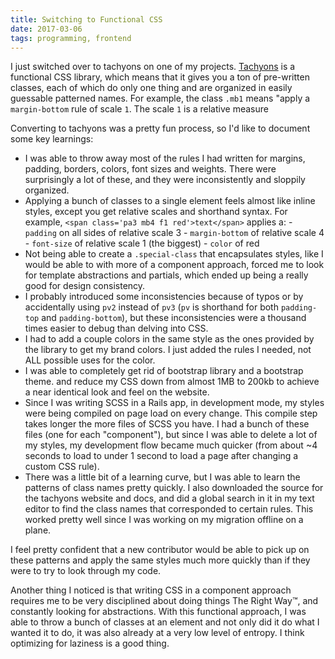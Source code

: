 ```yaml
---
title: Switching to Functional CSS
date: 2017-03-06
tags: programming, frontend
---
```


I just switched over to tachyons on one of my projects. [Tachyons][1] is a functional
CSS library, which means that it gives you a ton of pre-written classes, each of which
do only one thing and are organized in easily guessable patterned names. For example,
the class `.mb1` means "apply a `margin-bottom` rule of scale `1`. The scale
`1` is a relative measure

Converting to tachyons was a pretty fun process, so I'd like to document some
key learnings:

-   I was able to throw away most of the rules I had written for margins, padding,
    borders, colors, font sizes and weights. There were surprisingly a lot of these,
    and they were inconsistently and sloppily organized.
-   Applying a bunch of classes to a single element feels almost like inline
    styles, except you get relative scales and shorthand syntax. For example,
    `<span class='pa3 mb4 f1 red'>text</span>` applies a: - `padding` on all sides of relative scale 3 - `margin-bottom` of relative scale 4 - `font-size` of relative scale 1 (the biggest) - `color` of red
-   Not being able to create a `.special-class` that encapsulates styles, like I
    would be able to with more of a component approach, forced me to look for template
    abstractions and partials, which ended up being a really good for design
    consistency.
-   I probably introduced some inconsistencies because of typos or by accidentally
    using `pv2` instead of `pv3` (`pv` is shorthand for both `padding-top` and
    `padding-bottom`), but these inconsistencies were a thousand times easier to
    debug than delving into CSS.
-   I had to add a couple colors in the same style as the ones provided by the
    library to get my brand colors. I just added the rules I needed, not ALL possible
    uses for the color.
-   I was able to completely get rid of bootstrap library and a bootstrap theme.
    and reduce my CSS down from almost 1MB to 200kb to achieve a near identical look
    and feel on the website.
-   Since I was writing SCSS in a Rails app, in development mode,
    my styles were being compiled on page load on every change. This compile step
    takes longer the more files of SCSS you have. I had a bunch of these files (one
    for each "component"), but since I was able to delete a lot of my styles,
    my development flow became much quicker (from about ~4 seconds to load to
    under 1 second to load a page after changing a custom CSS rule).
-   There was a little bit of a learning curve, but I was able to learn the
    patterns of class names pretty quickly. I also downloaded the source for the
    tachyons website and docs, and did a global search in it in my text editor to
    find the class names that corresponded to certain rules. This worked pretty well
    since I was working on my migration offline on a plane.

I feel pretty confident that a new contributor would be able to pick up on these
patterns and apply the same styles much more quickly than if they were to try to
look through my code.

Another thing I noticed is that writing CSS in a component approach requires me
to be very disciplined about doing things The Right Way™, and constantly looking
for abstractions. With this functional approach, I was able to throw a bunch
of classes at an element and not only did it do what I wanted it to do, it was
also already at a very low level of entropy. I think optimizing for laziness is
a good thing.

[1]: http://tachyons.io
